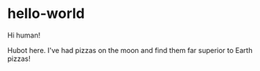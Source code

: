 # hello-world

Hi human!

Hubot here.
I've had pizzas on the moon and find them far superior to Earth pizzas!
